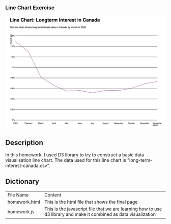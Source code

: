 ### Line Chart Exercise

<img src="linechartexercise.jpg" alt="Long-term Interest in Canada">

## Description

In this homework, I used D3 library to try to construct a basic data visualisation line chart. The data used for this line chart is "long-term-interest-canada.csv".

## Dictionary

<table align="center">
	<tbody>
		<tr>
			<td>File Name</td>
			<td>Content</td>
		</tr>
		<tr>
			<td>homework.html</td>
			<td>This is the html file that shows the final page</td>
		</tr>
		<tr>
			<td>homework.js</td>
			<td>This is the javascript file that we are learning how to use d3 library and make it combined as data visualization</td>
		</tr>
	</tbody>
</table>
